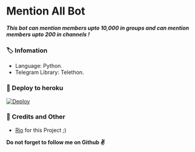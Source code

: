 # Mention All Bot
_**This bot can mention members upto 10,000 in groups and can mention members upto 200 in channels !**_

### 🏷 Infomation
- Language: Python.
- Telegram Library: Telethon.

### 🚀 Deploy to heroku
[![Deploy](https://www.herokucdn.com/deploy/button.svg)](https://heroku.com/deploy?template=https://github.com/shareefshaji/MentionBot)

### 🎯 Credits and Other
- [Rio](https://github.com/shareefshaji/) for this Project ;)

**Do not forget to follow me on Github ✌️**
